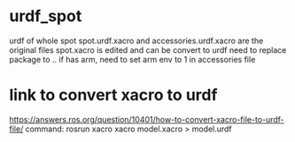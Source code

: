 # urdf_spot
urdf of whole spot
spot.urdf.xacro and accessories.urdf.xacro are the original files
spot.xacro is edited and can be convert to urdf
need to replace package to ..
if has arm, need to set arm env to 1 in accessories file
# link to convert xacro to urdf
https://answers.ros.org/question/10401/how-to-convert-xacro-file-to-urdf-file/
command:
rosrun xacro xacro model.xacro > model.urdf
